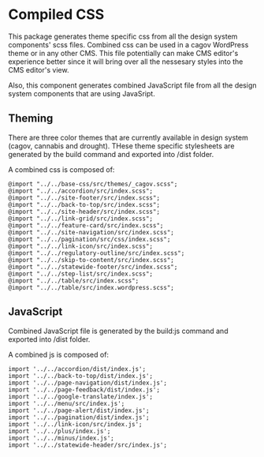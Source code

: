 # Compiled CSS

This package generates theme specific css from all the design system components' scss files. Combined css can be used in a cagov WordPress theme or in any other CMS. This file potentially can make CMS editor's experience better since it will bring over all the nessesary styles into the CMS editor's view. 

Also, this component generates combined JavaScript file from all the design system components that are using JavaSript.


## Theming

There are three color themes that are currently available in design system (cagov, cannabis and drought). THese theme specific stylesheets are generated by the build command and exported into /dist folder.

A combined css is composed of:

```
@import "../../base-css/src/themes/_cagov.scss";
@import "../../accordion/src/index.scss";
@import "../../site-footer/src/index.scss";
@import "../../back-to-top/src/index.scss";
@import "../../site-header/src/index.scss";
@import "../../link-grid/src/index.scss";
@import "../../feature-card/src/index.scss";
@import "../../site-navigation/src/index.scss";
@import "../../pagination/src/css/index.scss";
@import "../../link-icon/src/index.scss";
@import "../../regulatory-outline/src/index.scss";
@import "../../skip-to-content/src/index.scss";
@import "../../statewide-footer/src/index.scss";
@import "../../step-list/src/index.scss";
@import "../../table/src/index.scss";
@import "../../table/src/index.wordpress.scss";
```

## JavaScript

Combined JavaScript file is generated by the build:js command and exported into /dist folder.

A combined js is composed of:

```
import '../../accordion/dist/index.js';
import '../../back-to-top/dist/index.js';
import '../../page-navigation/dist/index.js';
import '../../page-feedback/dist/index.js';
import '../../google-translate/index.js';
import '../../menu/src/index.js';
import '../../page-alert/dist/index.js';
import '../../pagination/dist/index.js';
import '../../link-icon/src/index.js';
import '../../plus/index.js';
import '../../minus/index.js';
import '../../statewide-header/src/index.js';
```



